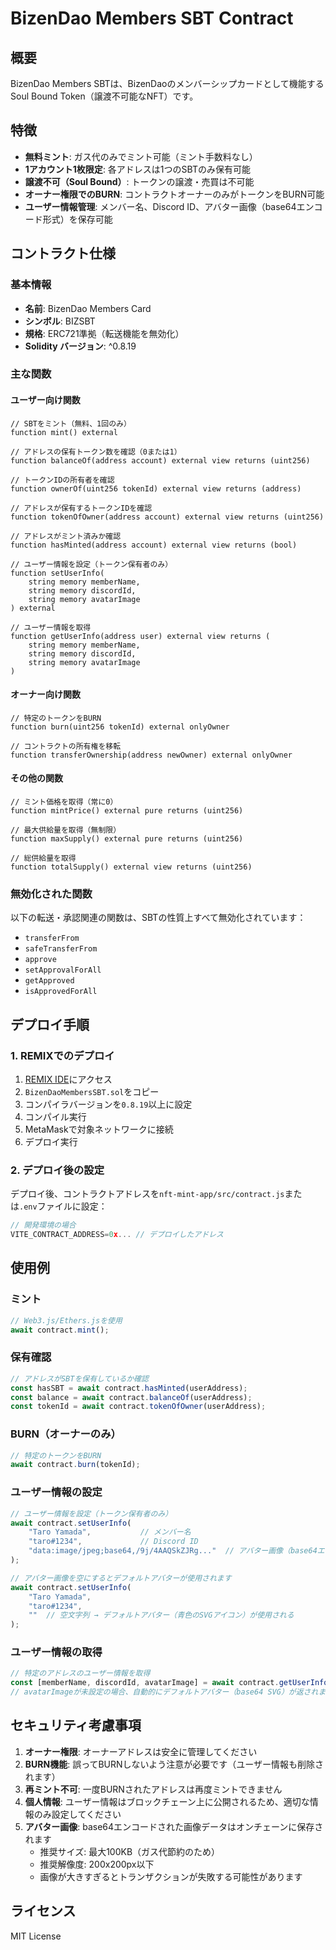 # BizenDao Members SBT Contract

## 概要

BizenDao Members SBTは、BizenDaoのメンバーシップカードとして機能するSoul Bound Token（譲渡不可能なNFT）です。

## 特徴

- **無料ミント**: ガス代のみでミント可能（ミント手数料なし）
- **1アカウント1枚限定**: 各アドレスは1つのSBTのみ保有可能
- **譲渡不可（Soul Bound）**: トークンの譲渡・売買は不可能
- **オーナー権限でのBURN**: コントラクトオーナーのみがトークンをBURN可能
- **ユーザー情報管理**: メンバー名、Discord ID、アバター画像（base64エンコード形式）を保存可能

## コントラクト仕様

### 基本情報
- **名前**: BizenDao Members Card
- **シンボル**: BIZSBT
- **規格**: ERC721準拠（転送機能を無効化）
- **Solidity バージョン**: ^0.8.19

### 主な関数

#### ユーザー向け関数

```solidity
// SBTをミント（無料、1回のみ）
function mint() external

// アドレスの保有トークン数を確認（0または1）
function balanceOf(address account) external view returns (uint256)

// トークンIDの所有者を確認
function ownerOf(uint256 tokenId) external view returns (address)

// アドレスが保有するトークンIDを確認
function tokenOfOwner(address account) external view returns (uint256)

// アドレスがミント済みか確認
function hasMinted(address account) external view returns (bool)

// ユーザー情報を設定（トークン保有者のみ）
function setUserInfo(
    string memory memberName,
    string memory discordId,
    string memory avatarImage
) external

// ユーザー情報を取得
function getUserInfo(address user) external view returns (
    string memory memberName,
    string memory discordId,
    string memory avatarImage
)
```

#### オーナー向け関数

```solidity
// 特定のトークンをBURN
function burn(uint256 tokenId) external onlyOwner

// コントラクトの所有権を移転
function transferOwnership(address newOwner) external onlyOwner
```

#### その他の関数

```solidity
// ミント価格を取得（常に0）
function mintPrice() external pure returns (uint256)

// 最大供給量を取得（無制限）
function maxSupply() external pure returns (uint256)

// 総供給量を取得
function totalSupply() external view returns (uint256)
```

### 無効化された関数

以下の転送・承認関連の関数は、SBTの性質上すべて無効化されています：
- `transferFrom`
- `safeTransferFrom`
- `approve`
- `setApprovalForAll`
- `getApproved`
- `isApprovedForAll`

## デプロイ手順

### 1. REMIXでのデプロイ

1. [REMIX IDE](https://remix.ethereum.org)にアクセス
2. `BizenDaoMembersSBT.sol`をコピー
3. コンパイラバージョンを`0.8.19`以上に設定
4. コンパイル実行
5. MetaMaskで対象ネットワークに接続
6. デプロイ実行

### 2. デプロイ後の設定

デプロイ後、コントラクトアドレスを`nft-mint-app/src/contract.js`または`.env`ファイルに設定：

```javascript
// 開発環境の場合
VITE_CONTRACT_ADDRESS=0x... // デプロイしたアドレス
```

## 使用例

### ミント
```javascript
// Web3.js/Ethers.jsを使用
await contract.mint();
```

### 保有確認
```javascript
// アドレスがSBTを保有しているか確認
const hasSBT = await contract.hasMinted(userAddress);
const balance = await contract.balanceOf(userAddress);
const tokenId = await contract.tokenOfOwner(userAddress);
```

### BURN（オーナーのみ）
```javascript
// 特定のトークンをBURN
await contract.burn(tokenId);
```

### ユーザー情報の設定
```javascript
// ユーザー情報を設定（トークン保有者のみ）
await contract.setUserInfo(
    "Taro Yamada",           // メンバー名
    "taro#1234",             // Discord ID
    "data:image/jpeg;base64,/9j/4AAQSkZJRg..."  // アバター画像（base64エンコード形式）
);

// アバター画像を空にするとデフォルトアバターが使用されます
await contract.setUserInfo(
    "Taro Yamada",
    "taro#1234",
    ""  // 空文字列 → デフォルトアバター（青色のSVGアイコン）が使用される
);
```

### ユーザー情報の取得
```javascript
// 特定のアドレスのユーザー情報を取得
const [memberName, discordId, avatarImage] = await contract.getUserInfo(userAddress);
// avatarImageが未設定の場合、自動的にデフォルトアバター（base64 SVG）が返されます
```

## セキュリティ考慮事項

1. **オーナー権限**: オーナーアドレスは安全に管理してください
2. **BURN機能**: 誤ってBURNしないよう注意が必要です（ユーザー情報も削除されます）
3. **再ミント不可**: 一度BURNされたアドレスは再度ミントできません
4. **個人情報**: ユーザー情報はブロックチェーン上に公開されるため、適切な情報のみ設定してください
5. **アバター画像**: base64エンコードされた画像データはオンチェーンに保存されます
   - 推奨サイズ: 最大100KB（ガス代節約のため）
   - 推奨解像度: 200x200px以下
   - 画像が大きすぎるとトランザクションが失敗する可能性があります

## ライセンス

MIT License